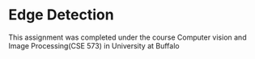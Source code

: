 # Edge Detection
This assignment was completed under the course Computer vision and Image Processing(CSE 573) in University at Buffalo
